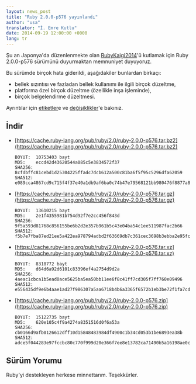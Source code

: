```yaml
---
layout: news_post
title: "Ruby 2.0.0-p576 yayınlandı"
author: "usa"
translator: "İ. Emre Kutlu"
date: 2014-09-19 12:00:00 +0000
lang: tr
---
```


Şu an Japonya'da düzenlenmekte olan [RubyKaigi2014](http://rubykaigi.org/2014)'ü
kutlamak için Ruby 2.0.0-p576 sürümünü duyurmaktan memnuniyet duyuyoruz.

Bu sürümde birçok hata giderildi, aşağıdakiler bunlardan birkaçı:

* bellek sızıntısı ve fazladan bellek kullanımı ile ilgili birçok düzeltme,
* platforma özel birçok düzeltme (özellikle inşa işleminde),
* birçok belgelendirme düzeltmesi.

Ayrıntılar için [etiketler](https://bugs.ruby-lang.org/projects/ruby-200/issues?set_filter=1&amp;status_id=5)e
ve [değişiklikler](https://svn.ruby-lang.org/repos/ruby/tags/v2_0_0_576/ChangeLog)'e bakınız.

## İndir

* [https://cache.ruby-lang.org/pub/ruby/2.0/ruby-2.0.0-p576.tar.bz2](https://cache.ruby-lang.org/pub/ruby/2.0/ruby-2.0.0-p576.tar.bz2)

      BOYUT:  10753403 bayt
      MD5:    eccd42d43620544a085c5e3834572f37
      SHA256: 8cfdbffc81cebd1d25304225ffadc7dcb612a500c81ba6f5f95c5296dfa62059
      SHA512: e089cca4867cd9c715f4f37e40a1db9af6ba0c74b47e79568121bb980476f8877a87ccb848b973381edb4667c0c73165f5e1761f60db839e67f6326302dbd864

* [https://cache.ruby-lang.org/pub/ruby/2.0/ruby-2.0.0-p576.tar.gz](https://cache.ruby-lang.org/pub/ruby/2.0/ruby-2.0.0-p576.tar.gz)

      BOYUT:  13610215 bayt
      MD5:    2e1f4355981b754d92f7e2cc456f843d
      SHA256: 9f5a593d81768c856155be6b2d2e357b961b5c43e04ba54c1ee511987fac2b66
      SHA512: f5b7e7fba87ed21ee5a422ea978794adbd2f63669db7c361cec3698b3ebba2e95fc113791de2e22513bbe23c5fecc0605d1b76cadb0e714162a2c0e94cbd77b9

* [https://cache.ruby-lang.org/pub/ruby/2.0/ruby-2.0.0-p576.tar.xz](https://cache.ruby-lang.org/pub/ruby/2.0/ruby-2.0.0-p576.tar.xz)

      BOYUT:  8318772 bayt
      MD5:    d64d6a92d6101c83396ef4a2754d9d2a
      SHA256: 4aeac1cbca1b5ead0ace5625ba5ea50bb11ee6f8c41ff7cd305f7ff760e09496
      SHA512: e556435df9e6b4aae1ad27f986307a5aa6718b4b6a3365f6572b1eb3be72f1fa7cdda3cf5b9c142b878617770497ea2660595f505d1fe6924dcffacb5ccabecf

* [https://cache.ruby-lang.org/pub/ruby/2.0/ruby-2.0.0-p576.zip](https://cache.ruby-lang.org/pub/ruby/2.0/ruby-2.0.0-p576.zip)

      BOYUT:  15122735 bayt
      MD5:    620e105c4f9a4274a8351516d0f6a53a
      SHA256: cb0166d9afb0126612dff10d15848483984df4900c1b34cd053b1be6893ea38b
      SHA512: adce5f044283e97fccbc80c770f999d20e366f7ee8e13782ca71490b5a16198ae0cdbc6df7419f085e2f7adea30552704141d37496cefcb9b147802b55d3ff82

## Sürüm Yorumu

Ruby'yi destekleyen herkese minnettarım. Teşekkürler.
